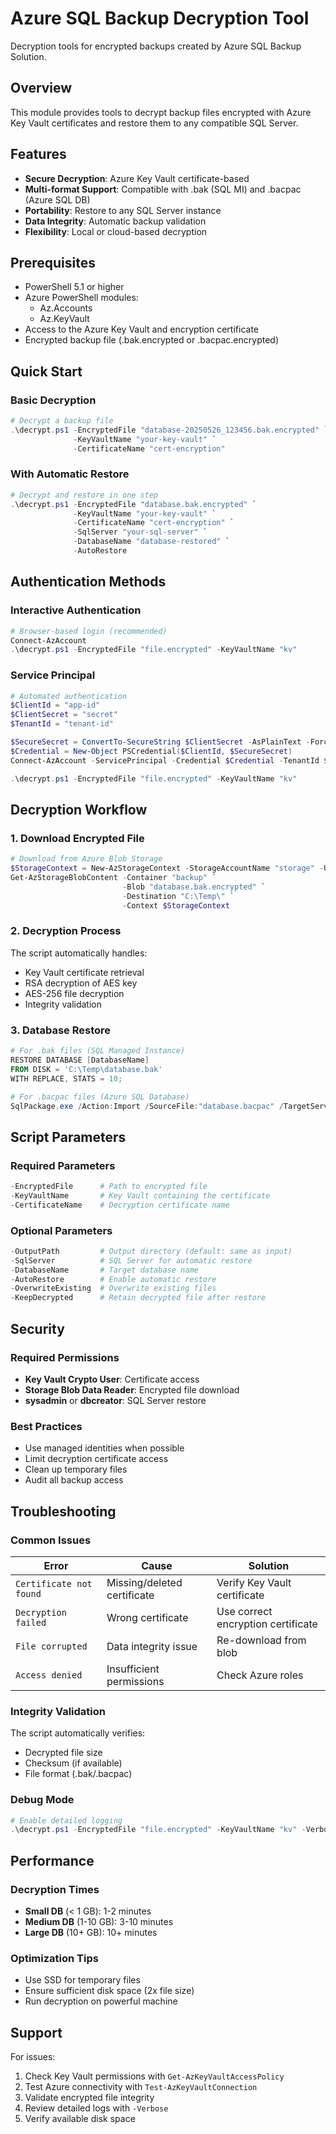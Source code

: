 # Azure SQL Backup Decryption Tool

Decryption tools for encrypted backups created by Azure SQL Backup Solution.

## Overview

This module provides tools to decrypt backup files encrypted with Azure Key Vault certificates and restore them to any compatible SQL Server.

## Features

- **Secure Decryption**: Azure Key Vault certificate-based
- **Multi-format Support**: Compatible with .bak (SQL MI) and .bacpac (Azure SQL DB)
- **Portability**: Restore to any SQL Server instance
- **Data Integrity**: Automatic backup validation
- **Flexibility**: Local or cloud-based decryption

## Prerequisites

- PowerShell 5.1 or higher
- Azure PowerShell modules:
  - Az.Accounts
  - Az.KeyVault
- Access to the Azure Key Vault and encryption certificate
- Encrypted backup file (.bak.encrypted or .bacpac.encrypted)

## Quick Start

### Basic Decryption
```powershell
# Decrypt a backup file
.\decrypt.ps1 -EncryptedFile "database-20250526_123456.bak.encrypted" `
              -KeyVaultName "your-key-vault" `
              -CertificateName "cert-encryption"
```

### With Automatic Restore
```powershell
# Decrypt and restore in one step
.\decrypt.ps1 -EncryptedFile "database.bak.encrypted" `
              -KeyVaultName "your-key-vault" `
              -CertificateName "cert-encryption" `
              -SqlServer "your-sql-server" `
              -DatabaseName "database-restored" `
              -AutoRestore
```

## Authentication Methods

### Interactive Authentication
```powershell
# Browser-based login (recommended)
Connect-AzAccount
.\decrypt.ps1 -EncryptedFile "file.encrypted" -KeyVaultName "kv"
```

### Service Principal
```powershell
# Automated authentication
$ClientId = "app-id"
$ClientSecret = "secret"
$TenantId = "tenant-id"

$SecureSecret = ConvertTo-SecureString $ClientSecret -AsPlainText -Force
$Credential = New-Object PSCredential($ClientId, $SecureSecret)
Connect-AzAccount -ServicePrincipal -Credential $Credential -TenantId $TenantId

.\decrypt.ps1 -EncryptedFile "file.encrypted" -KeyVaultName "kv"
```

## Decryption Workflow

### 1. Download Encrypted File
```powershell
# Download from Azure Blob Storage
$StorageContext = New-AzStorageContext -StorageAccountName "storage" -UseConnectedAccount
Get-AzStorageBlobContent -Container "backup" `
                         -Blob "database.bak.encrypted" `
                         -Destination "C:\Temp\" `
                         -Context $StorageContext
```

### 2. Decryption Process
The script automatically handles:
- Key Vault certificate retrieval
- RSA decryption of AES key
- AES-256 file decryption
- Integrity validation

### 3. Database Restore
```powershell
# For .bak files (SQL Managed Instance)
RESTORE DATABASE [DatabaseName] 
FROM DISK = 'C:\Temp\database.bak'
WITH REPLACE, STATS = 10;

# For .bacpac files (Azure SQL Database)
SqlPackage.exe /Action:Import /SourceFile:"database.bacpac" /TargetServerName:"server" /TargetDatabaseName:"database"
```

## Script Parameters

### Required Parameters
```powershell
-EncryptedFile      # Path to encrypted file
-KeyVaultName       # Key Vault containing the certificate
-CertificateName    # Decryption certificate name
```

### Optional Parameters
```powershell
-OutputPath         # Output directory (default: same as input)
-SqlServer          # SQL Server for automatic restore
-DatabaseName       # Target database name
-AutoRestore        # Enable automatic restore
-OverwriteExisting  # Overwrite existing files
-KeepDecrypted      # Retain decrypted file after restore
```

## Security

### Required Permissions
- **Key Vault Crypto User**: Certificate access
- **Storage Blob Data Reader**: Encrypted file download
- **sysadmin** or **dbcreator**: SQL Server restore

### Best Practices
- Use managed identities when possible
- Limit decryption certificate access
- Clean up temporary files
- Audit all backup access

## Troubleshooting

### Common Issues

| Error | Cause | Solution |
|--------|-------|----------|
| `Certificate not found` | Missing/deleted certificate | Verify Key Vault certificate |
| `Decryption failed` | Wrong certificate | Use correct encryption certificate |
| `File corrupted` | Data integrity issue | Re-download from blob |
| `Access denied` | Insufficient permissions | Check Azure roles |

### Integrity Validation
The script automatically verifies:
- Decrypted file size
- Checksum (if available)
- File format (.bak/.bacpac)

### Debug Mode
```powershell
# Enable detailed logging
.\decrypt.ps1 -EncryptedFile "file.encrypted" -KeyVaultName "kv" -Verbose
```

## Performance

### Decryption Times
- **Small DB** (< 1 GB): 1-2 minutes
- **Medium DB** (1-10 GB): 3-10 minutes
- **Large DB** (10+ GB): 10+ minutes

### Optimization Tips
- Use SSD for temporary files
- Ensure sufficient disk space (2x file size)
- Run decryption on powerful machine

## Support

For issues:
1. Check Key Vault permissions with `Get-AzKeyVaultAccessPolicy`
2. Test Azure connectivity with `Test-AzKeyVaultConnection`
3. Validate encrypted file integrity
4. Review detailed logs with `-Verbose`
5. Verify available disk space 